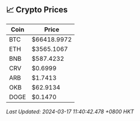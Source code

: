 ## 📈 Crypto Prices

| Coin | Price |
| ---- | ----- |
| BTC | $66418.9972 |
| ETH | $3565.1067 |
| BNB | $587.4232 |
| CRV | $0.6999 |
| ARB | $1.7413 |
| OKB | $62.9134 |
| DOGE | $0.1470 |

_Last Updated: 2024-03-17 11:40:42.478 +0800 HKT_